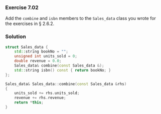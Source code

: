 ### Exercise 7.02

Add the `combine` and `isbn` members to the `Sales_data` class you wrote for the
exercises in &sect; 2.6.2.

### Solution

```cpp
struct Sales_data {
    std::string bookNo = "";
    unsigned int units_sold = 0;
    double revenue = 0.0;
    Sales_data& combine(const Sales_data &);
    std::string isbn() const { return bookNo; }
};

Sales_data& Sales_data::combine(const Sales_data &rhs)
{
    units_sold += rhs.units_sold;
    revenue += rhs.revenue;
    return *this;
}
```
